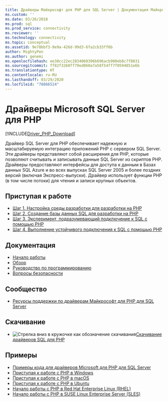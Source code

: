 ```yaml
---
title: Драйверы Майкрософт для PHP для SQL Server | Документация Майкрософт
ms.custom: ''
ms.date: 03/26/2018
ms.prod: sql
ms.prod_service: connectivity
ms.reviewer: ''
ms.technology: connectivity
ms.topic: conceptual
ms.assetid: 9e78bbf3-9e9a-426d-99d3-6fa2cb33ff6b
author: MightyPen
ms.author: genemi
ms.openlocfilehash: ee38cc22ec2834060396b696acb900eb8c7f8831
ms.sourcegitcommit: ff82f3260ff79ed860a7a58f54ff7f0594851e6b
ms.translationtype: HT
ms.contentlocale: ru-RU
ms.lasthandoff: 03/29/2020
ms.locfileid: "78866524"
---
```

# <a name="microsoft-drivers-for-php-for-sql-server"></a>Драйверы Microsoft SQL Server для PHP

[!INCLUDE[Driver_PHP_Download](../../includes/driver_php_download.md)]

Драйвер SQL Server для PHP обеспечивает надежную и масштабируемую интеграцию приложений PHP с сервером SQL Server. Эти драйверы представляют собой расширения для PHP, которые позволяют считывать и записывать данные SQL Server из скриптов PHP. Драйверы предоставляют интерфейсы для доступа к данным в Базах данных SQL Azure и во всех выпусках SQL Server 2005 и более поздних версий (включая Экспресс-выпуски). Драйвер использует функции PHP (в том числе потоки) для чтения и записи крупных объектов.  
  
## <a name="getting-started"></a>Приступая к работе  
* [Шаг 1. Настройка среды разработки для разработки на PHP](step-1-configure-development-environment-for-php-development.md)  
* [Шаг 2. Создание базы данных SQL для разработки на PHP](step-2-create-a-sql-database-for-php-development.md)  
* [Шаг 3. Эксперимент, подразумевающий подключение к SQL с помощью PHP](step-3-proof-of-concept-connecting-to-sql-using-php.md)  
* [Шаг 4. Выполнение устойчивого подключения к SQL с помощью PHP](step-4-connect-resiliently-to-sql-with-php.md)  
  
## <a name="documentation"></a>Документация  
* [Начало работы](getting-started-with-the-php-sql-driver.md)
* [Обзор](overview-of-the-php-sql-driver.md)
* [Руководство по программированию](programming-guide-for-php-sql-driver.md) 
* [Вопросы безопасности](security-considerations-for-php-sql-driver.md)
  
## <a name="community"></a>Сообщество  
* [Ресурсы поддержки по драйверам Майкрософт для PHP для SQL Server](support-resources-for-the-php-sql-driver.md)
  
## <a name="download"></a>Скачивание  
* ![Стрелка вниз в кружочке как обозначение скачивания](../../ssms/media/download-icon.png)[Скачивание драйверов SQL для PHP](download-drivers-php-sql-server.md)
  
## <a name="samples"></a>Примеры  
* [Примеры кода для драйверов Microsoft для PHP для SQL Server](code-samples-for-php-sql-driver.md)
* [Приступая к работе с PHP в Windows](https://www.microsoft.com/sql-server/developer-get-started/php/windows/)
* [Приступая к работе с PHP в macOS](https://www.microsoft.com/sql-server/developer-get-started/php/mac/)
* [Приступая к работе с PHP в Ubuntu](https://www.microsoft.com/sql-server/developer-get-started/php/ubuntu/)
* [Начало работы с PHP в Red Hat Enterprise Linux (RHEL)](https://www.microsoft.com/sql-server/developer-get-started/php/rhel/)
* [Начало работы с PHP в SUSE Linux Enterprise Server (SLES)](https://www.microsoft.com/sql-server/developer-get-started/php/sles/)
